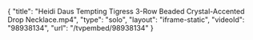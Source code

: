 {
    "title": "Heidi Daus Tempting Tigress 3-Row Beaded Crystal-Accented Drop Necklace.mp4",
    "type": "solo",
    "layout": "iframe-static",
    "videoId": "98938134",
    "url": "\/tvpembed\/98938134"
}